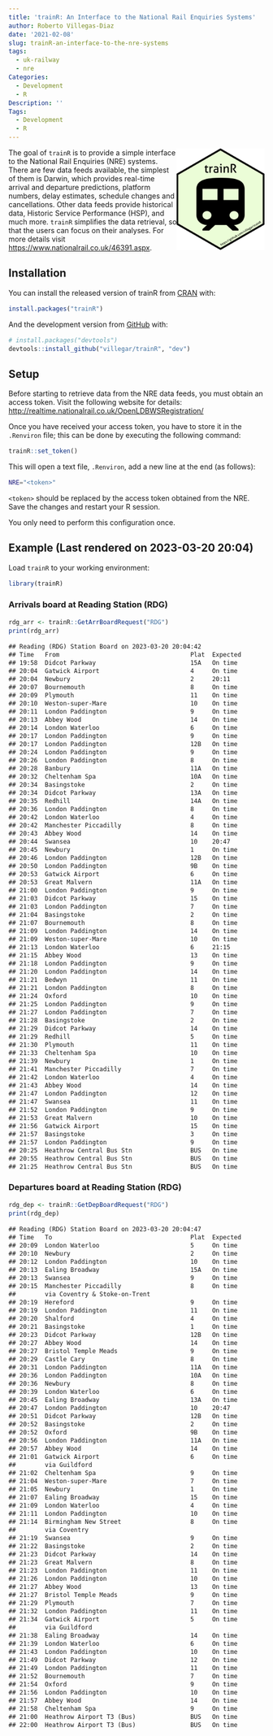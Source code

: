 ```yaml
---
title: 'trainR: An Interface to the National Rail Enquiries Systems'
author: Roberto Villegas-Diaz
date: '2021-02-08'
slug: trainR-an-interface-to-the-nre-systems
tags:
  - uk-railway
  - nre
Categories:
  - Development
  - R
Description: ''
Tags:
  - Development
  - R
---
```


<img src="https://raw.githubusercontent.com/villegar/trainR/main/inst/images/logo.png" alt="logo" align="right" height=200px/>

The goal of `trainR` is to provide a simple interface to the 
National Rail Enquiries (NRE) systems. There are few data feeds 
available, the simplest of them is Darwin, which provides real-time 
arrival and departure predictions, platform numbers, delay estimates, 
schedule changes and cancellations. Other data feeds provide historical 
data, Historic Service Performance (HSP), and much more. `trainR` 
simplifies the data retrieval, so that the users can focus on their 
analyses. For more details visit 
https://www.nationalrail.co.uk/46391.aspx.

## Installation

You can install the released version of trainR from [CRAN](https://CRAN.R-project.org) with:

``` r
install.packages("trainR")
```

And the development version from [GitHub](https://github.com/) with:

``` r
# install.packages("devtools")
devtools::install_github("villegar/trainR", "dev")
```

## Setup
Before starting to retrieve data from the NRE data feeds, you must obtain an access token. 
Visit the following website for details: http://realtime.nationalrail.co.uk/OpenLDBWSRegistration/

Once you have received your access token, you have to store it in the `.Renviron` file; this can be 
done by executing the following command:


```r
trainR::set_token()
```

This will open a text file, `.Renviron`, add a new line at the end (as follows):

```bash
NRE="<token>"
```

`<token>` should be replaced by the access token obtained from the NRE. Save the changes and restart 
your R session.

You only need to perform this configuration once.

## Example (Last rendered on 2023-03-20 20:04)

Load `trainR` to your working environment:

```r
library(trainR)
```

### Arrivals board at Reading Station (RDG)


```r
rdg_arr <- trainR::GetArrBoardRequest("RDG")
print(rdg_arr)
```

```
## Reading (RDG) Station Board on 2023-03-20 20:04:42
## Time   From                                    Plat  Expected
## 19:58  Didcot Parkway                          15A   On time
## 20:04  Gatwick Airport                         4     On time
## 20:04  Newbury                                 2     20:11
## 20:07  Bournemouth                             8     On time
## 20:09  Plymouth                                11    On time
## 20:10  Weston-super-Mare                       10    On time
## 20:11  London Paddington                       9     On time
## 20:13  Abbey Wood                              14    On time
## 20:14  London Waterloo                         6     On time
## 20:17  London Paddington                       9     On time
## 20:17  London Paddington                       12B   On time
## 20:24  London Paddington                       9     On time
## 20:26  London Paddington                       8     On time
## 20:28  Banbury                                 11A   On time
## 20:32  Cheltenham Spa                          10A   On time
## 20:34  Basingstoke                             2     On time
## 20:34  Didcot Parkway                          13A   On time
## 20:35  Redhill                                 14A   On time
## 20:36  London Paddington                       8     On time
## 20:42  London Waterloo                         4     On time
## 20:42  Manchester Piccadilly                   8     On time
## 20:43  Abbey Wood                              14    On time
## 20:44  Swansea                                 10    20:47
## 20:45  Newbury                                 1     On time
## 20:46  London Paddington                       12B   On time
## 20:50  London Paddington                       9B    On time
## 20:53  Gatwick Airport                         6     On time
## 20:53  Great Malvern                           11A   On time
## 21:00  London Paddington                       9     On time
## 21:03  Didcot Parkway                          15    On time
## 21:03  London Paddington                       7     On time
## 21:04  Basingstoke                             2     On time
## 21:07  Bournemouth                             8     On time
## 21:09  London Paddington                       14    On time
## 21:09  Weston-super-Mare                       10    On time
## 21:13  London Waterloo                         6     21:15
## 21:15  Abbey Wood                              13    On time
## 21:18  London Paddington                       9     On time
## 21:20  London Paddington                       14    On time
## 21:21  Bedwyn                                  11    On time
## 21:21  London Paddington                       8     On time
## 21:24  Oxford                                  10    On time
## 21:25  London Paddington                       9     On time
## 21:27  London Paddington                       7     On time
## 21:28  Basingstoke                             2     On time
## 21:29  Didcot Parkway                          14    On time
## 21:29  Redhill                                 5     On time
## 21:30  Plymouth                                11    On time
## 21:33  Cheltenham Spa                          10    On time
## 21:39  Newbury                                 1     On time
## 21:41  Manchester Piccadilly                   7     On time
## 21:42  London Waterloo                         4     On time
## 21:43  Abbey Wood                              14    On time
## 21:47  London Paddington                       12    On time
## 21:47  Swansea                                 11    On time
## 21:52  London Paddington                       9     On time
## 21:53  Great Malvern                           10    On time
## 21:56  Gatwick Airport                         15    On time
## 21:57  Basingstoke                             3     On time
## 21:57  London Paddington                       9     On time
## 20:25  Heathrow Central Bus Stn                BUS   On time
## 20:55  Heathrow Central Bus Stn                BUS   On time
## 21:25  Heathrow Central Bus Stn                BUS   On time
```

### Departures board at Reading Station (RDG)


```r
rdg_dep <- trainR::GetDepBoardRequest("RDG")
print(rdg_dep)
```

```
## Reading (RDG) Station Board on 2023-03-20 20:04:47
## Time   To                                      Plat  Expected
## 20:09  London Waterloo                         5     On time
## 20:10  Newbury                                 2     On time
## 20:12  London Paddington                       10    On time
## 20:13  Ealing Broadway                         15A   On time
## 20:13  Swansea                                 9     On time
## 20:15  Manchester Piccadilly                   8     On time
##        via Coventry & Stoke-on-Trent           
## 20:19  Hereford                                9     On time
## 20:19  London Paddington                       11    On time
## 20:20  Shalford                                4     On time
## 20:21  Basingstoke                             1     On time
## 20:23  Didcot Parkway                          12B   On time
## 20:27  Abbey Wood                              14    On time
## 20:27  Bristol Temple Meads                    9     On time
## 20:29  Castle Cary                             8     On time
## 20:31  London Paddington                       11A   On time
## 20:36  London Paddington                       10A   On time
## 20:36  Newbury                                 8     On time
## 20:39  London Waterloo                         6     On time
## 20:45  Ealing Broadway                         13A   On time
## 20:47  London Paddington                       10    20:47
## 20:51  Didcot Parkway                          12B   On time
## 20:52  Basingstoke                             2     On time
## 20:52  Oxford                                  9B    On time
## 20:56  London Paddington                       11A   On time
## 20:57  Abbey Wood                              14    On time
## 21:01  Gatwick Airport                         6     On time
##        via Guildford                           
## 21:02  Cheltenham Spa                          9     On time
## 21:04  Weston-super-Mare                       7     On time
## 21:05  Newbury                                 1     On time
## 21:07  Ealing Broadway                         15    On time
## 21:09  London Waterloo                         4     On time
## 21:11  London Paddington                       10    On time
## 21:14  Birmingham New Street                   8     On time
##        via Coventry                            
## 21:19  Swansea                                 9     On time
## 21:22  Basingstoke                             2     On time
## 21:23  Didcot Parkway                          14    On time
## 21:23  Great Malvern                           8     On time
## 21:23  London Paddington                       11    On time
## 21:26  London Paddington                       10    On time
## 21:27  Abbey Wood                              13    On time
## 21:27  Bristol Temple Meads                    9     On time
## 21:29  Plymouth                                7     On time
## 21:32  London Paddington                       11    On time
## 21:34  Gatwick Airport                         5     On time
##        via Guildford                           
## 21:38  Ealing Broadway                         14    On time
## 21:39  London Waterloo                         6     On time
## 21:43  London Paddington                       10    On time
## 21:49  Didcot Parkway                          12    On time
## 21:49  London Paddington                       11    On time
## 21:52  Bournemouth                             7     On time
## 21:54  Oxford                                  9     On time
## 21:56  London Paddington                       10    On time
## 21:57  Abbey Wood                              14    On time
## 21:58  Cheltenham Spa                          9     On time
## 21:00  Heathrow Airport T3 (Bus)               BUS   On time
## 22:00  Heathrow Airport T3 (Bus)               BUS   On time
```
